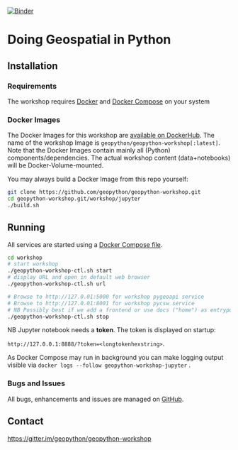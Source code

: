 [![Binder](https://mybinder.org/badge_logo.svg)](https://mybinder.org/v2/gh/geopython/geopython-workshop/master?filepath=workshop%2Fjupyter%2Fcontent%2Fnotebooks%2F01-introduction.ipynb)
# Doing Geospatial in Python

## Installation

### Requirements

The workshop requires [Docker](https://docker.com) 
and [Docker Compose](https://docs.docker.com/compose/) on your system

### Docker Images

The Docker Images for this workshop are [available on DockerHub](https://hub.docker.com/r/geopython/geopython-workshop). 
The name of the workshop Image is `geopython/geopython-workshop[:latest]`.
Note that the Docker Images contain mainly all (Python) components/dependencies. The actual workshop content (data+notebooks) will be
Docker-Volume-mounted.

You may always build a Docker Image from this repo yourself:

```bash
git clone https://github.com/geopython/geopython-workshop.git
cd geopython-workshop.git/workshop/jupyter
./build.sh
```

## Running

All services are started using a [Docker Compose file](workshop/docker-compose.yml).

```bash
cd workshop
# start workshop
./geopython-workshop-ctl.sh start
# display URL and open in default web browser
./geopython-workshop-ctl.sh url

# Browse to http://127.0.01:5000 for workshop pygeoapi service
# Browse to http://127.0.01:8001 for workshop pycsw service
# NB Possibly best if we add a frontend or use docs ("home") as entrypoint
./geopython-workshop-ctl.sh stop
```

NB Jupyter notebook needs a **token**. The token is displayed on startup:

`http://127.0.0.1:8888/?token=<longtokenhexstring>`.

As Docker Compose may run in background you can make logging 
output visible via `docker logs --follow geopython-workshop-jupyter` .

### Bugs and Issues

All bugs, enhancements and issues are managed 
on [GitHub](https://github.com/geopython/geopython-workshop/issues).

## Contact

https://gitter.im/geopython/geopython-workshop
